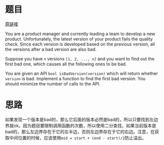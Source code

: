 # 题目

[原链接](https://leetcode.com/problems/first-bad-version/)

You are a product manager and currently leading a team to develop a new product. Unfortunately, the latest version of your product fails the quality check. Since each version is developed based on the previous version, all the versions after a bad version are also bad.

Suppose you have `n` versions `[1, 2, ..., n]` and you want to find out the first bad one, which causes all the following ones to be bad.

You are given an API `bool isBadVersion(version)` which will return whether `version` is bad. Implement a function to find the first bad version. You should minimize the number of calls to the API.

# 思路

如果发现一个版本是bad的，那么它后面的版本必然是bad的，所以只要找到左边界就ok。因为题目要限制调用函数的次数，所以使用二分查找，如果当前版本是bad的，那么左边界存在于它的左半边，否则左边界存在于它的右边。注意，在获取中间位置的时候，应该使用`mid = start + (end - start)/2`防止溢出。


